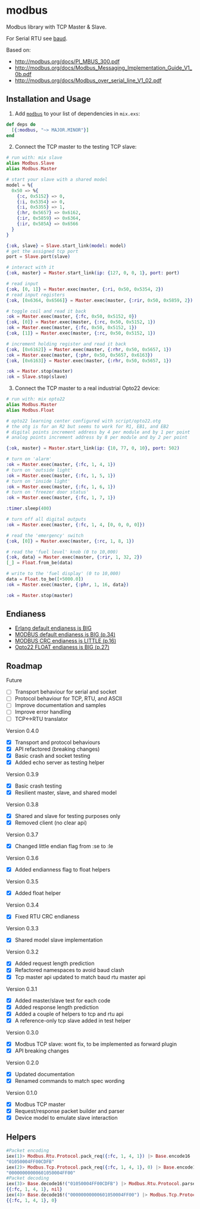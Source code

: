 # modbus

Modbus library with TCP Master & Slave.

For Serial RTU see [baud](https://github.com/samuelventura/baud).

Based on:

- http://modbus.org/docs/PI_MBUS_300.pdf
- http://modbus.org/docs/Modbus_Messaging_Implementation_Guide_V1_0b.pdf
- http://modbus.org/docs/Modbus_over_serial_line_V1_02.pdf

## Installation and Usage

1. Add [`modbus`](https://hex.pm/packages/modbus) to your list of dependencies in `mix.exs`:

  ```elixir
  def deps do
    [{:modbus, "~> MAJOR.MINOR"}]
  end
  ```

2. Connect the TCP master to the testing TCP slave:

  ```elixir
  # run with: mix slave
  alias Modbus.Slave
  alias Modbus.Master

  # start your slave with a shared model
  model = %{
    0x50 => %{
      {:c, 0x5152} => 0,
      {:i, 0x5354} => 0,
      {:i, 0x5355} => 1,
      {:hr, 0x5657} => 0x6162,
      {:ir, 0x5859} => 0x6364,
      {:ir, 0x585A} => 0x6566
    }
  }

  {:ok, slave} = Slave.start_link(model: model)
  # get the assigned tcp port
  port = Slave.port(slave)

  # interact with it
  {:ok, master} = Master.start_link(ip: {127, 0, 0, 1}, port: port)

  # read input
  {:ok, [0, 1]} = Master.exec(master, {:ri, 0x50, 0x5354, 2})
  # read input registers
  {:ok, [0x6364, 0x6566]} = Master.exec(master, {:rir, 0x50, 0x5859, 2})

  # toggle coil and read it back
  :ok = Master.exec(master, {:fc, 0x50, 0x5152, 0})
  {:ok, [0]} = Master.exec(master, {:rc, 0x50, 0x5152, 1})
  :ok = Master.exec(master, {:fc, 0x50, 0x5152, 1})
  {:ok, [1]} = Master.exec(master, {:rc, 0x50, 0x5152, 1})

  # increment holding register and read it back
  {:ok, [0x6162]} = Master.exec(master, {:rhr, 0x50, 0x5657, 1})
  :ok = Master.exec(master, {:phr, 0x50, 0x5657, 0x6163})
  {:ok, [0x6163]} = Master.exec(master, {:rhr, 0x50, 0x5657, 1})

  :ok = Master.stop(master)
  :ok = Slave.stop(slave)
  ```

3. Connect the TCP master to a real industrial Opto22 device:

  ```elixir
  # run with: mix opto22
  alias Modbus.Master
  alias Modbus.Float

  # opto22 learning center configured with script/opto22.otg
  # the otg is for an R2 but seems to work for R1, EB1, and EB2
  # digital points increment address by 4 per module and by 1 per point
  # analog points increment address by 8 per module and by 2 per point

  {:ok, master} = Master.start_link(ip: {10, 77, 0, 10}, port: 502)

  # turn on 'alarm'
  :ok = Master.exec(master, {:fc, 1, 4, 1})
  # turn on 'outside light'
  :ok = Master.exec(master, {:fc, 1, 5, 1})
  # turn on 'inside light'
  :ok = Master.exec(master, {:fc, 1, 6, 1})
  # turn on 'freezer door status'
  :ok = Master.exec(master, {:fc, 1, 7, 1})

  :timer.sleep(400)

  # turn off all digital outputs
  :ok = Master.exec(master, {:fc, 1, 4, [0, 0, 0, 0]})

  # read the 'emergency' switch
  {:ok, [0]} = Master.exec(master, {:rc, 1, 8, 1})

  # read the 'fuel level' knob (0 to 10,000)
  {:ok, data} = Master.exec(master, {:rir, 1, 32, 2})
  [_] = Float.from_be(data)

  # write to the 'fuel display' (0 to 10,000)
  data = Float.to_be([+5000.0])
  :ok = Master.exec(master, {:phr, 1, 16, data})

  :ok = Master.stop(master)
  ```

## Endianess

- [Erlang default endianess is BIG](http://erlang.org/doc/programming_examples/bit_syntax.html#Defaults)
- [MODBUS default endianess is BIG (p.34)](http://modbus.org/docs/PI_MBUS_300.pdf)
- [MODBUS CRC endianess is LITTLE (p.16)](http://modbus.org/docs/PI_MBUS_300.pdf)
- [Opto22 FLOAT endianess is BIG (p.27)](http://documents.opto22.com/1678_Modbus_TCP_Protocol_Guide.pdf)

## Roadmap

Future

- [ ] Transport behaviour for serial and socket
- [ ] Protocol behaviour for TCP, RTU, and ASCII
- [ ] Improve documentation and samples
- [ ] Improve error handling
- [ ] TCP<->RTU translator

Version 0.4.0

- [x] Transport and protocol behaviours
- [x] API refactored (breaking changes)
- [x] Basic crash and socket testing
- [x] Added echo server as testing helper

Version 0.3.9

- [x] Basic crash testing
- [x] Resilient master, slave, and shared model

Version 0.3.8

- [x] Shared and slave for testing purposes only
- [x] Removed client (no clear api)

Version 0.3.7

- [x] Changed little endian flag from :se to :le

Version 0.3.6

- [x] Added endianness flag to float helpers

Version 0.3.5

- [x] Added float helper

Version 0.3.4

- [x] Fixed RTU CRC endianess

Version 0.3.3

- [x] Shared model slave implementation

Version 0.3.2

- [x] Added request length prediction
- [x] Refactored namespaces to avoid baud clash
- [x] Tcp master api updated to match baud rtu master api

Version 0.3.1

- [x] Added master/slave test for each code
- [x] Added response length prediction
- [x] Added a couple of helpers to tcp and rtu api
- [x] A reference-only tcp slave added in test helper

Version 0.3.0

- [x] Modbus TCP slave: wont fix, to be implemented as forward plugin
- [x] API breaking changes

Version 0.2.0

- [x] Updated documentation
- [x] Renamed commands to match spec wording

Version 0.1.0

- [x] Modbus TCP master
- [x] Request/response packet builder and parser
- [x] Device model to emulate slave interaction

## Helpers

```elixir
#Packet encoding
iex(1)> Modbus.Rtu.Protocol.pack_req({:fc, 1, 4, 1}) |> Base.encode16
"01050004FF00CDFB"
iex(2)> Modbus.Tcp.Protocol.pack_req({:fc, 1, 4, 1}, 0) |> Base.encode16
"00000000000601050004FF00"
#Packet decoding
iex(3)> Base.decode16!("01050004FF00CDFB") |> Modbus.Rtu.Protocol.parse_req
{{:fc, 1, 4, 1}, nil}
iex(4)> Base.decode16!("00000000000601050004FF00") |> Modbus.Tcp.Protocol.parse_req
{{:fc, 1, 4, 1}, 0}
```
